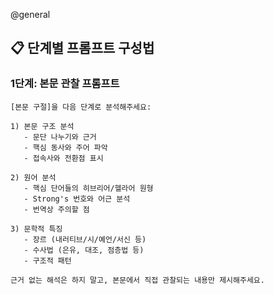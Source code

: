 @general
## 📋 단계별 프롬프트 구성법

### 1단계: 본문 관찰 프롬프트

```
[본문 구절]을 다음 단계로 분석해주세요:

1) 본문 구조 분석
   - 문단 나누기와 근거
   - 핵심 동사와 주어 파악
   - 접속사와 전환점 표시

2) 원어 분석
   - 핵심 단어들의 히브리어/헬라어 원형
   - Strong's 번호와 어근 분석
   - 번역상 주의할 점

3) 문학적 특징
   - 장르 (내러티브/시/예언/서신 등)
   - 수사법 (은유, 대조, 점층법 등)
   - 구조적 패턴

근거 없는 해석은 하지 말고, 본문에서 직접 관찰되는 내용만 제시해주세요.
```
